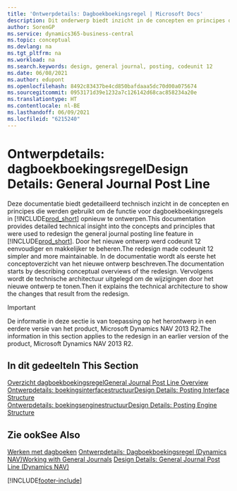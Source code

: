 ```yaml
---
title: 'Ontwerpdetails: Dagboekboekingsregel | Microsoft Docs'
description: Dit onderwerp biedt inzicht in de concepten en principes die worden gebruikt om de functie voor dagboekboekingsregels in Business Central opnieuw te ontwerpen.
author: SorenGP
ms.service: dynamics365-business-central
ms.topic: conceptual
ms.devlang: na
ms.tgt_pltfrm: na
ms.workload: na
ms.search.keywords: design, general journal, posting, codeunit 12
ms.date: 06/08/2021
ms.author: edupont
ms.openlocfilehash: 8492c83437be4cd850bafdaaa5dc70d00a075674
ms.sourcegitcommit: 0953171d39e1232a7c126142d68cac858234a20e
ms.translationtype: HT
ms.contentlocale: nl-BE
ms.lasthandoff: 06/09/2021
ms.locfileid: "6215240"
---
```

# <a name="design-details-general-journal-post-line"></a><span data-ttu-id="ef655-103">Ontwerpdetails: dagboekboekingsregel</span><span class="sxs-lookup"><span data-stu-id="ef655-103">Design Details: General Journal Post Line</span></span>

<span data-ttu-id="ef655-104">Deze documentatie biedt gedetailleerd technisch inzicht in de concepten en principes die werden gebruikt om de functie voor dagboekboekingsregels in [!INCLUDE[prod_short](includes/prod_short.md)] opnieuw te ontwerpen.</span><span class="sxs-lookup"><span data-stu-id="ef655-104">This documentation provides detailed technical insight into the concepts and principles that were used to redesign the general journal posting line feature in [!INCLUDE[prod_short](includes/prod_short.md)].</span></span> <span data-ttu-id="ef655-105">Door het nieuwe ontwerp werd codeunit 12 eenvoudiger en makkelijker te beheren.</span><span class="sxs-lookup"><span data-stu-id="ef655-105">The redesign made codeunit 12 simpler and more maintainable.</span></span> <span data-ttu-id="ef655-106">In de documentatie wordt als eerste het conceptoverzicht van het nieuwe ontwerp beschreven.</span><span class="sxs-lookup"><span data-stu-id="ef655-106">The documentation starts by describing conceptual overviews of the redesign.</span></span> <span data-ttu-id="ef655-107">Vervolgens wordt de technische architectuur uitgelegd om de wijzigingen door het nieuwe ontwerp te tonen.</span><span class="sxs-lookup"><span data-stu-id="ef655-107">Then it explains the technical architecture to show the changes that result from the redesign.</span></span>  

> [!IMPORTANT]
> <span data-ttu-id="ef655-108">De informatie in deze sectie is van toepassing op het herontwerp in een eerdere versie van het product, Microsoft Dynamics NAV 2013 R2.</span><span class="sxs-lookup"><span data-stu-id="ef655-108">The information in this section applies to the redesign in an earlier version of the product, Microsoft Dynamics NAV 2013 R2.</span></span>

## <a name="in-this-section"></a><span data-ttu-id="ef655-109">In dit gedeelte</span><span class="sxs-lookup"><span data-stu-id="ef655-109">In This Section</span></span>

[<span data-ttu-id="ef655-110">Overzicht dagboekboekingsregel</span><span class="sxs-lookup"><span data-stu-id="ef655-110">General Journal Post Line Overview</span></span>](design-details-general-journal-post-line-overview.md)  
[<span data-ttu-id="ef655-111">Ontwerpdetails: boekingsinterfacestructuur</span><span class="sxs-lookup"><span data-stu-id="ef655-111">Design Details: Posting Interface Structure</span></span>](design-details-posting-interface-structure.md)  
[<span data-ttu-id="ef655-112">Ontwerpdetails: boekingsenginestructuur</span><span class="sxs-lookup"><span data-stu-id="ef655-112">Design Details: Posting Engine Structure</span></span>](design-details-posting-engine-structure.md)  

## <a name="see-also"></a><span data-ttu-id="ef655-113">Zie ook</span><span class="sxs-lookup"><span data-stu-id="ef655-113">See Also</span></span>

<span data-ttu-id="ef655-114">[Werken met dagboeken](ui-work-general-journals.md)
[Ontwerpdetails: Dagboekboekingsregel (Dynamics NAV)](/dynamics-nav-app/design-details-general-journal-post-line)</span><span class="sxs-lookup"><span data-stu-id="ef655-114">[Working with General Journals](ui-work-general-journals.md)
[Design Details: General Journal Post Line (Dynamics NAV)](/dynamics-nav-app/design-details-general-journal-post-line)</span></span>  

[!INCLUDE[footer-include](includes/footer-banner.md)]